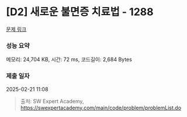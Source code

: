 # [D2] 새로운 불면증 치료법 - 1288 

[문제 링크](https://swexpertacademy.com/main/code/problem/problemDetail.do?contestProbId=AV18_yw6I9MCFAZN) 

### 성능 요약

메모리: 24,704 KB, 시간: 72 ms, 코드길이: 2,684 Bytes

### 제출 일자

2025-02-21 11:08



> 출처: SW Expert Academy, https://swexpertacademy.com/main/code/problem/problemList.do